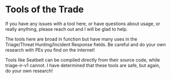 # Tools of the Trade 

If you have any issues with a tool here, or have questions about usage, or really anything, please reach out and I will be glad to help.

The tools here are broad in function but have many uses in the Triage/Threat Hunting/Incident Response fields.  Be careful and do your own research with PEs you find on the internet!

Tools like Seatbelt can be compiled directly from their source code, while triage-ir-v1 cannot.  I have determined that these tools are safe, but again, do your own research!